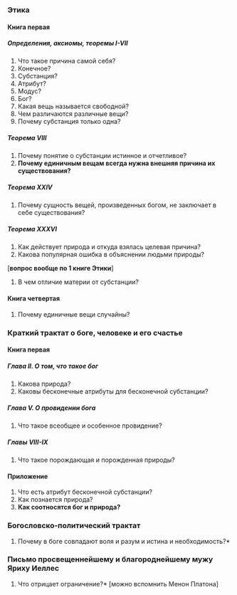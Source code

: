### Этика
#### Книга первая
##### Определения, аксиомы, теоремы I-VII
1. Что такое причина самой себя? 
2. Конечное? 
3. Субстанция? 
4. Атрибут? 
5. Модус?
6. Бог?
7. Какая вещь называется свободной?
8. Чем различаются различные вещи?
9. Почему субстанция только одна?
##### Теорема VIII
1. Почему понятие о субстанции истинное и отчетливое?
2. **Почему единичным вещам всегда нужна внешняя причина их существования?**
##### Теорема XXIV
1. Почему сущность вещей, произведенных богом, не заключает в себе существования?
##### Теорема XXXVI
1. Как действует природа и откуда взялась целевая причина?
2. Какова популярная ошибка в объяснении людьми природы?

[**вопрос вообще по 1 книге Этики**]
1. В чем отличие материи от субстанции?
#### Книга четвертая
1. Почему единичные вещи случайны?
### Краткий трактат о боге, человеке и его счастье
#### Книга первая
##### Глава II. О том, что такое бог
1. Какова природа?
2. Каковы бесконечные атрибуты для бесконечной субстанции?
##### Глава V. О провидении бога
1. Что такое всеобщее и особенное провидение?
##### Главы VIII-IX
1. Что такое порождающая и порожденная природы?
#### Приложение
1. Что есть атрибут бесконечной субстанции?
2. Как познается природа?
3. **Как соотносятся бог и природа?**
### Богословско-политический трактат
1. Почему в боге совпадают воля и разум и истина и необходимость?*
### Письмо просвещеннейшему и благороднейшему мужу Яриху Иеллес
1. Что отрицает ограничение?* [можно вспомнить Менон Платона]